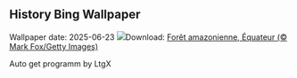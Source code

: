## History Bing Wallpaper
Wallpaper date: 2025-06-23
![](https://www.bing.com/th?id=OHR.AmazonEcuador_FR-CA0323191922_UHD.jpg&w=1000)Download: [Forêt amazonienne, Équateur (© Mark Fox/Getty Images)](https://www.bing.com/th?id=OHR.AmazonEcuador_FR-CA0323191922_UHD.jpg)

Auto get programm by LtgX
